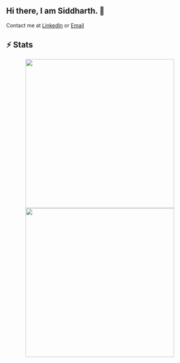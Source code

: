 ## Hi there, I am Siddharth. 👋
Contact me at
[LinkedIn](https://www.linkedin.com/in/siddharth-d-srinivas-855917247/) or 
[Email](mailto:siddharth.srinivas03@gmail.com)
## ⚡ Stats
<div align="center">
 <img src="https://streak-stats.demolab.com?user=awesomesiddhu" width="400">
 </div>

<div align="center">
  <img src="http://github-profile-summary-cards.vercel.app/api/cards/most-commit-language?username=awesomesiddhu" width="400">
</div>
